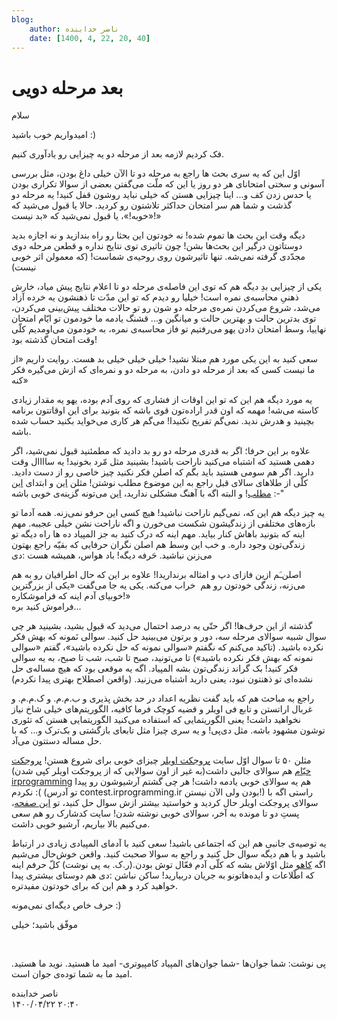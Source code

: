 ```yaml
---
blog:
    author: ناصر خدابنده
    date: [1400, 4, 22, 20, 40]
---
```

# بعد مرحله دویی

<div class="cnt">
<p>سلام</p>
<p>امیدواریم خوب باشید :)</p>
<p>فک کردیم لازمه بعد از مرحله دو یه چیزایی رو یادآوری کنیم.</p>
<p>اوّل این که یه سری بحث ها راجع به مرحله دو تا الآن خیلی داغ بودن، مثل بررسی آسونی و سختی امتحانای هر دو روز یا این که ملّت می‌گفتن بعضی از سوالا تکراری بودن یا حدس زدن کف و... اینا چیزایی هستن که خیلی نباید روشون قفل کنید! یه مرحله دو گذشت و شما هم سر امتحان حداکثر تلاشتون رو کردید. حالا یا قبول می‌شید که «خوبه!»، یا قبول نمی‌شید که «بد نیست!»<br/></p>
<p>دیگه وقت این بحث ها تموم شده! نه خودتون این بحثا رو راه بندازید و نه اجازه بدید دوستاتون درگیر این بحث‌ها بشن! چون تاثیری توی نتایج نداره و قطعن مرحله دوی مجدّدی گرفته نمی‌شه. تنها تاثیرشون روی روحیه‌ی شماست! (که معمولن اثر خوبی نیست)</p>
<p>یکی از چیزایی بدِ دیگه هم که توی این فاصله‌ی مرحله دو تا اعلام نتایج پیش میاد، خارش ذهنیِ محاسبه‌ی نمره است! خیلیا رو دیدم که تو این مدّت تا ذهنشون یه خرده آزاد می‌شد، شروع می‌کردن نمره‌ی مرحله دو شون رو تو حالات مختلف پیش‌بینی می‌کردن، توی بدترین حالت و بهترین حالت و میانگین و... قشنگ یادمه ما خودمون تو ایّام امتحان نهاییا، وسط امتحان دادن یهو می‌رفتیم تو فاز محاسبه‌ی نمره، به خودمون می‌اومدیم کلّی وقت امتحان گذشته بود!</p>
<p>سعی کنید به این یکی مورد هم مبتلا نشید! خیلی خیلی خیلی بد هست. روایت داریم «از ما نیست کسی که بعد از مرحله دو دادن، به مرحله دو و نمره‌ای که ازش می‌گیره فکر کنه»</p>
<p>یه مورد دیگه هم این که تو این اوقات از فشاری که روی آدم بوده، یهو یه مقدار زیادی کاسته می‌شه! مهمه که اون قدر اراده‌تون قوی باشه که بتونید برای این اوقاتتون برنامه بچینید و هدرش ندید. نمی‌گم تفریح نکنیدا! می‌گم هر کاری می‌خواید بکنید حساب شده باشه.</p>
<p>علاوه بر این حرفا؛ اگر به قدری مرحله دو رو بد دادید که مطمئنید قبول نمی‌شید، اگر دهمی هستید که اشتباه می‌کنید ناراحت باشید! بشینید مثل مّرد بخونید! یه ساااال وقت دارید. اگر هم سومی هستید باید بگم که اصلن فکر نکنید چیز خاصی رو از دست دادید. کلّی از طلاهای سالای قبل راجع به این موضوع مطلب نوشتن! مثلن <a href="http://shaazzz.ir/1395/04/23/urlkemohemnis" target="_blank">این</a> و ابتدای <a href="http://shaazzz.ir/1395/04/17/%D9%85%D8%B1%D8%AD%D9%84%D9%87-3-%D9%88-%D9%86%D8%AA%D8%A7%DB%8C%D8%AC-%D9%85%D8%B1%D8%AD%D9%84%D9%87-2">این مطلب</a>! و البته اگه با آهنگ مشکلی ندارید، <a href="http://bayanbox.ir/download/4679521497412949947/Moein-Gozashteh.mp3">این</a> می‌تونه گزینه‌ی خوبی باشه :-"</p>
<p>یه چیز دیگه هم این که، نمی‌گیم ناراحت نباشید! هیچ کسی این حرفو نمی‌زنه. همه آدما تو بازه‌های مختلفی از زندگیشون شکست می‌خورن و اگه ناراحت نشن خیلی عجیبه. مهم اینه که بتونید باهاش کنار بیاید. مهم اینه که درک کنید به جز المپیاد ده ها راه دیگه تو زندگی‌تون وجود داره. و خب این وسط هم اصلن نگران حرفایی که بقیّه راجع بهتون می‌زنن نباشید. حَرفه دیگه! باد هواس، همیشه هست :دی</p>
<p>اصلن‌ـَم ازین فازای دپ و امثاله برنداریدا! علاوه بر این که حال اطرافیان رو به هم می‌زنه، زندگی خودتون رو هم  خراب می‌کنه. یکی یه جا می‌گفت «یکی از بزرگترین خوبیای آدم اینه که فراموشکاره!»<br/>فراموش کنید بره...</p>
<p>گذشته از این حرف‌ها! اگر حتّی یه درصد احتمال می‌دید که قبول بشید، بشینید هر چی سوال شبیه سوالای مرحله سه، دور و برتون می‌بینید حل کنید. سوالی نَمونه که بهش فکر نکرده باشید. (تاکید می‌کنم که نگفتم «سوالی نمونه که حل نکرده باشید»، گفتم «سوالی نمونه که بهش فکر نکرده باشید») تا می‌تونید، صبح تا شب، شب تا صبح، به یه سوالی فکر کنید! بک گراند زندگی‌تون بشه المپیاد. اگه یه موقعی بود که هیچ مساله‌ی حل نشده‌ای تو ذهنتون نبود، یعنی دارید اشتباه می‌زنید. (واقعن اصطلاح بهتری پیدا نکردم)</p>
<p>راجع به مباحث هم که باید گفت نظریه اعداد در حد بخش پذیری و ب.م.م. و ک.م.م. و غربال اراتستن و تابع فی اویلر و قضیه کوچک فرما کافیه، الگوریتم‌های خیلی شاخ نیاز نخواهید داشت! یعنی الگوریتمایی که استفاده می‌کنید الگوریتمایی هستن که تئوری توشون مشهود باشه. مثل دی‌پی! و یه سری چیزا مثل تابعای بازگشتی و بک‌ترک و... که با حل مساله دستتون می‌آد.</p>
<p>مثلن ۵۰ تا سوال اوّل سایت <a href="http://www.projecteuler.net" target="_blank">پروجکت اویلر</a> چیزای خوبی برای شروع هستن! <a href="http://projectkhayam.ir/" target="_blank">پروجکت خیّام</a> هم سوالای جالبی داشت(به غیر از اون سوالایی که از پروجکت اویلر کپی شدن) <a href="http://irprogramming.ir" target="_blank">irprogramming</a> هم یه سوالای خوبی یادمه داشت! هر چی گشتم آرشیوشون رو پیدا نکردم :( (تو آدرس contest.irprogramming.ir بودن ولی الآن نیستن!) راستی اگه با سوالای پروجکت اویلر حال کردید و خواستید بیشتر ازش سوال حل کنید، تو <a href="http://sampadia.com/forum/threads/105181/">این صفحه</a>، پستِ دو تا مونده به آخر، سوالای خوبی نوشته شدن! سایت کدشارک رو هم سعی می‌کنیم بالا بیاریم، آرشیو خوبی داشت.</p>
<p>یه توصیه‌ی جانبی هم این که اجتماعی باشید! سعی کنید با آدمای المپیادی زیادی در ارتباط باشید و با هم دیگه سوال حل کنید و راجع به سوالا صحبت کنید. واقعن خوش‌حال می‌شیم اگه <a href="http://kahu.ir" target="_blank">کاهو</a> مثل اوّلاش بشه که کلّی آدم فعّال توش بودن.(ر.ک. به پی نوشت) کلّ حرفم اینه که اطّلاعات و ایده‌هاتونو به جریان دربیارید! ساکن نباشن :دی هم دوستای بیشتری پیدا خواهید کرد و هم این که برای خودتون مفیدتره.</p>
<p>حرف خاص دیگه‌ای نمی‌مونه :)</p>
<p>موفّق باشید؛ خیلی</p>
<p><br/></p>
<p>پی نوشت: شما جوان‌ها -شما جوان‌های المپیاد کامپیوتری- امید ما هستید. نوید ما هستید. امید ما به شما توده‌ی جوان است.</p>
</div>

<div class="blog-info">
    <div class="blog-author">ناصر خدابنده</div>
    <div class="blog-date">۱۴۰۰/۰۴/۲۲ ۲۰:۴۰</div>
</div>

